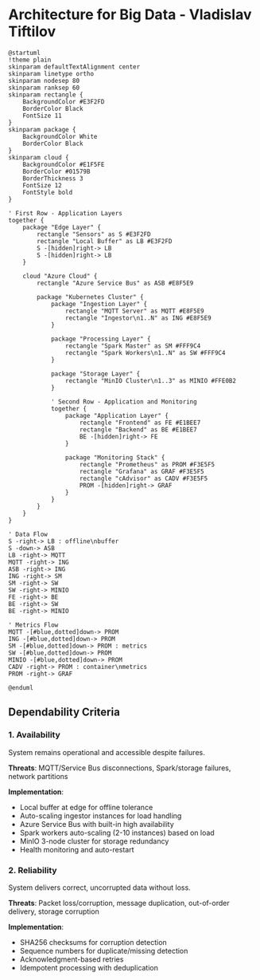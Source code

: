 # Architecture for Big Data - Vladislav Tiftilov

```plantuml
@startuml
!theme plain
skinparam defaultTextAlignment center
skinparam linetype ortho
skinparam nodesep 80
skinparam ranksep 60
skinparam rectangle {
    BackgroundColor #E3F2FD
    BorderColor Black
    FontSize 11
}
skinparam package {
    BackgroundColor White
    BorderColor Black
}
skinparam cloud {
    BackgroundColor #E1F5FE
    BorderColor #01579B
    BorderThickness 3
    FontSize 12
    FontStyle bold
}

' First Row - Application Layers
together {
    package "Edge Layer" {
        rectangle "Sensors" as S #E3F2FD
        rectangle "Local Buffer" as LB #E3F2FD
        S -[hidden]right-> LB
        S -[hidden]right-> LB
    }

    cloud "Azure Cloud" {
        rectangle "Azure Service Bus" as ASB #E8F5E9
        
        package "Kubernetes Cluster" {
            package "Ingestion Layer" {
                rectangle "MQTT Server" as MQTT #E8F5E9
                rectangle "Ingestor\n1..N" as ING #E8F5E9
            }

            package "Processing Layer" {
                rectangle "Spark Master" as SM #FFF9C4
                rectangle "Spark Workers\n1..N" as SW #FFF9C4
            }

            package "Storage Layer" {
                rectangle "MinIO Cluster\n1..3" as MINIO #FFE0B2
            }

            ' Second Row - Application and Monitoring
            together {
                package "Application Layer" {
                    rectangle "Frontend" as FE #E1BEE7
                    rectangle "Backend" as BE #E1BEE7
                    BE -[hidden]right-> FE
                }
                
                package "Monitoring Stack" {
                    rectangle "Prometheus" as PROM #F3E5F5
                    rectangle "Grafana" as GRAF #F3E5F5
                    rectangle "cAdvisor" as CADV #F3E5F5
                    PROM -[hidden]right-> GRAF
                }
            }
        }
    }
}

' Data Flow
S -right-> LB : offline\nbuffer
S -down-> ASB
LB -right-> MQTT
MQTT -right-> ING
ASB -right-> ING
ING -right-> SM
SM -right-> SW
SW -right-> MINIO
FE -right-> BE
BE -right-> SW
BE -right-> MINIO

' Metrics Flow
MQTT -[#blue,dotted]down-> PROM
ING -[#blue,dotted]down-> PROM
SM -[#blue,dotted]down-> PROM : metrics
SW -[#blue,dotted]down-> PROM
MINIO -[#blue,dotted]down-> PROM
CADV -right-> PROM : container\nmetrics
PROM -right-> GRAF

@enduml
```

## Dependability Criteria

### 1. **Availability**
System remains operational and accessible despite failures.

**Threats**: MQTT/Service Bus disconnections, Spark/storage failures, network partitions

**Implementation**:
- Local buffer at edge for offline tolerance
- Auto-scaling ingestor instances for load handling
- Azure Service Bus with built-in high availability
- Spark workers auto-scaling (2-10 instances) based on load
- MinIO 3-node cluster for storage redundancy
- Health monitoring and auto-restart

### 2. **Reliability**
System delivers correct, uncorrupted data without loss.

**Threats**: Packet loss/corruption, message duplication, out-of-order delivery, storage corruption

**Implementation**:
- SHA256 checksums for corruption detection
- Sequence numbers for duplicate/missing detection
- Acknowledgment-based retries
- Idempotent processing with deduplication